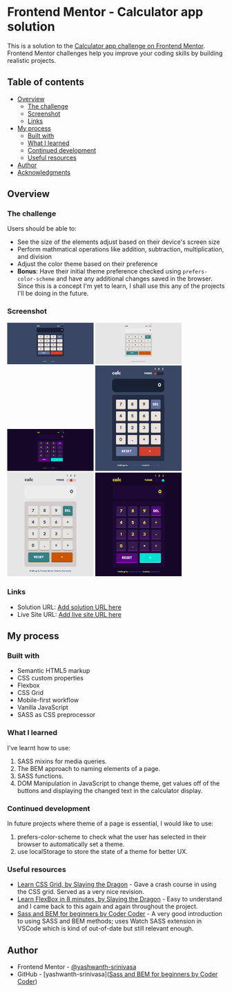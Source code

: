 # Frontend Mentor - Calculator app solution

This is a solution to the [Calculator app challenge on Frontend Mentor](https://www.frontendmentor.io/challenges/calculator-app-9lteq5N29). Frontend Mentor challenges help you improve your coding skills by building realistic projects.

## Table of contents

- [Overview](#overview)
  - [The challenge](#the-challenge)
  - [Screenshot](#screenshot)
  - [Links](#links)
- [My process](#my-process)
  - [Built with](#built-with)
  - [What I learned](#what-i-learned)
  - [Continued development](#continued-development)
  - [Useful resources](#useful-resources)
- [Author](#author)
- [Acknowledgments](#acknowledgments)

## Overview

### The challenge

Users should be able to:

- See the size of the elements adjust based on their device's screen size
- Perform mathmatical operations like addition, subtraction, multiplication, and division
- Adjust the color theme based on their preference
- **Bonus**: Have their initial theme preference checked using `prefers-color-scheme` and have any additional changes saved in the browser. Since this is a concept I'm yet to learn, I shall use this any of the projects I'll be doing in the future.

### Screenshot

<img src="images/Screenshot_Desktop.png" alt="Desktop Site, Theme 1" width="200"/>
<img src="images/Screenshot_Desktop_T2.png" alt="Desktop Site, Theme 1" width="200"/>
<img src="images/Screenshot_Desktop_T3.png" alt="Desktop Site, Theme 1" width="200"/>

<img src="images/Screenshot_Mobile.png" alt="Desktop Site, Theme 1" width="200"/>
<img src="images/Screenshot_Mobile_T2.png" alt="Desktop Site, Theme 1" width="200"/>
<img src="images/Screenshot_Mobile_T3.png" alt="Desktop Site, Theme 1" width="200"/>

### Links

- Solution URL: [Add solution URL here](https://your-solution-url.com)
- Live Site URL: [Add live site URL here](https://your-live-site-url.com)

## My process

### Built with

- Semantic HTML5 markup
- CSS custom properties
- Flexbox
- CSS Grid
- Mobile-first workflow
- Vanilla JavaScript
- SASS as CSS preprocessor

### What I learned

I've learnt how to use:

1. SASS mixins for media queries.
2. The BEM approach to naming elements of a page.
3. SASS functions.
4. DOM Manipulation in JavaScript to change theme, get values off of the buttons and displaying the changed text in the calculator display.

### Continued development

In future projects where theme of a page is essential, I would like to use:

1. prefers-color-scheme to check what the user has selected in their browser to automatically set a theme.
2. use localStorage to store the state of a theme for better UX.

### Useful resources

- [Learn CSS Grid, by Slaying the Dragon](https://www.youtube.com/watch?v=EiNiSFIPIQE) - Gave a crash course in using the CSS grid. Served as a very nice revision.
- [Learn FlexBox in 8 minutes, by Slaying the Dragon](https://www.youtube.com/watch?v=phWxA89Dy94) - Easy to understand and I came back to this again and again throughout the project.
- [Sass and BEM for beginners by Coder Coder](https://www.youtube.com/watch?v=jfMHA8SqUL4) - A very good introduction to using SASS and BEM methods; uses Watch SASS extension in VSCode which is kind of out-of-date but still relevant enough.

## Author

- Frontend Mentor - [@yashwanth-srinivasa](https://www.frontendmentor.io/profile/yashwanth-srinivasa)
- GitHub - [yashwanth-srinivasa]([Sass and BEM for beginners by Coder Coder](https://www.youtube.com/watch?v=jfMHA8SqUL4))
